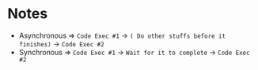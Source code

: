 # Notes

- Asynchronous => `Code Exec #1` -> `( Do other stuffs before it finishes)` -> `Code Exec #2`
- Synchronous => `Code Exec #1` -> `Wait for it to complete` -> `Code Exec #2`